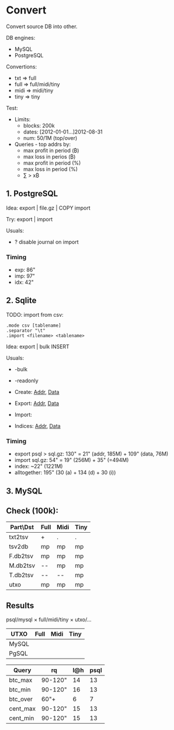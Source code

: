# Convert

Convert source DB into other.

DB engines:

- MySQL
- PostgreSQL

Convertions:

- txt &rArr; full
- full &rArr; full/midi/tiny
- midi &rArr; midi/tiny
- tiny &rArr; tiny

Test:

- Limits:
  - blocks: 200k
  - dates: [2012-01-01&hellip;]2012-08-31
  - num: 50/1M (top/over)
- Queries - top addrs by:
  - max profit in period (&#x20BF;)
  - max loss in perios (&#x20BF;)
  - max profit in period (%)
  - max loss in period (%)
  - &sum; > x&#x20BF;

## 1. PostgreSQL

Idea: export | file.gz | COPY import

Try: export | import

Usuals:

- ? disable journal on import

### Timing

- exp: 86"
- imp: 97"
- idx: 42"

## 2. Sqlite

TODO: import from csv:

```
.mode csv [tablename]
.separator "\t"
.import <filename> <tablename>
```

Idea: export | bulk INSERT

Usuals:

- -bulk
- -readonly

- Create: [Addr](1_c_a.sql), [Data](1_c_d.sql)
- Export: [Addr](2_e_a.sql), [Data](2_e_d.sql)
- Import: 
- Indices: [Addr](3_i_a.sql), [Data](3_i_d.sql)

### Timing

- export psql > sql.gz: 130" = 21" (addr, 185M) + 109" (data, 76M)
- import sql.gz: 54" = 19" (256M) + 35" (=494M)
- index: ~22" (1221M)
- alltogether: 195" (30 (a) + 134 (d) + 30 (i))

## 3. MySQL

## Check (100k):

Part\Dst|Full|Midi|Tiny|
--------|----|----|----|
txt2tsv | +  | .  | .  |
tsv2db  | mp | mp | mp |
F.db2tsv| mp | mp | mp |
M.db2tsv| -- | mp | mp |
T.db2tsv| -- | -- | mp |
utxo    | mp | mp | mp |

## Results

psql/mysql &times; full/midi/tiny &times; utxo/...

UTXO | Full | Midi | Tiny
-----|------|------|-----
MySQL|  |  |
PgSQL|  |  |

Query | rq | l@h | psql
------|----|-----|------
btc_max | 90-120" | 14 | 13
btc_min | 90-120" | 16 | 13
btc_over | 60"+ | 6 | 7
cent_max | 90-120" | 15 | 13
cent_min | 90-120" | 15 | 13
